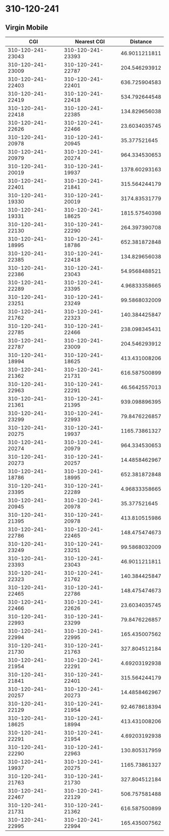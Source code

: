 # 310-120-241
## Virgin Mobile


| CGI | Nearest CGI | Distance |
|-----|-------------|----------|
| 310-120-241-23043 | 310-120-241-23393 | 46.9011211811 |
| 310-120-241-23009 | 310-120-241-22787 | 204.546293912 |
| 310-120-241-22403 | 310-120-241-22401 | 636.725904583 |
| 310-120-241-22419 | 310-120-241-22418 | 534.792644548 |
| 310-120-241-22418 | 310-120-241-22385 | 134.829656038 |
| 310-120-241-22626 | 310-120-241-22466 | 23.6034035745 |
| 310-120-241-20978 | 310-120-241-20945 | 35.377521645 |
| 310-120-241-20979 | 310-120-241-20274 | 964.334530653 |
| 310-120-241-20019 | 310-120-241-19937 | 1378.60293163 |
| 310-120-241-22401 | 310-120-241-21841 | 315.564244179 |
| 310-120-241-19330 | 310-120-241-20019 | 3174.83531779 |
| 310-120-241-19331 | 310-120-241-18625 | 1815.57540398 |
| 310-120-241-22130 | 310-120-241-22290 | 264.397390708 |
| 310-120-241-18995 | 310-120-241-18786 | 652.381872848 |
| 310-120-241-22385 | 310-120-241-22418 | 134.829656038 |
| 310-120-241-22386 | 310-120-241-23043 | 54.9568488521 |
| 310-120-241-22289 | 310-120-241-23395 | 4.96833358665 |
| 310-120-241-23251 | 310-120-241-23249 | 99.5868032009 |
| 310-120-241-21762 | 310-120-241-22323 | 140.384425847 |
| 310-120-241-22785 | 310-120-241-22466 | 238.098345431 |
| 310-120-241-22787 | 310-120-241-23009 | 204.546293912 |
| 310-120-241-18994 | 310-120-241-18625 | 413.431008206 |
| 310-120-241-21362 | 310-120-241-21731 | 616.587500899 |
| 310-120-241-22963 | 310-120-241-22291 | 46.5642557013 |
| 310-120-241-21361 | 310-120-241-21395 | 939.098896395 |
| 310-120-241-23299 | 310-120-241-22993 | 79.8476226857 |
| 310-120-241-20275 | 310-120-241-19937 | 1165.73861327 |
| 310-120-241-20274 | 310-120-241-20979 | 964.334530653 |
| 310-120-241-20273 | 310-120-241-20257 | 14.4858462967 |
| 310-120-241-18786 | 310-120-241-18995 | 652.381872848 |
| 310-120-241-23395 | 310-120-241-22289 | 4.96833358665 |
| 310-120-241-20945 | 310-120-241-20978 | 35.377521645 |
| 310-120-241-21395 | 310-120-241-20978 | 413.810515986 |
| 310-120-241-22786 | 310-120-241-22465 | 148.475474673 |
| 310-120-241-23249 | 310-120-241-23251 | 99.5868032009 |
| 310-120-241-23393 | 310-120-241-23043 | 46.9011211811 |
| 310-120-241-22323 | 310-120-241-21762 | 140.384425847 |
| 310-120-241-22465 | 310-120-241-22786 | 148.475474673 |
| 310-120-241-22466 | 310-120-241-22626 | 23.6034035745 |
| 310-120-241-22993 | 310-120-241-23299 | 79.8476226857 |
| 310-120-241-22994 | 310-120-241-22995 | 165.435007562 |
| 310-120-241-21730 | 310-120-241-21763 | 327.804512184 |
| 310-120-241-21954 | 310-120-241-22291 | 4.69203192938 |
| 310-120-241-21841 | 310-120-241-22401 | 315.564244179 |
| 310-120-241-20257 | 310-120-241-20273 | 14.4858462967 |
| 310-120-241-22129 | 310-120-241-21954 | 92.4678618394 |
| 310-120-241-18625 | 310-120-241-18994 | 413.431008206 |
| 310-120-241-22291 | 310-120-241-21954 | 4.69203192938 |
| 310-120-241-22290 | 310-120-241-22963 | 130.805317959 |
| 310-120-241-19937 | 310-120-241-20275 | 1165.73861327 |
| 310-120-241-21763 | 310-120-241-21730 | 327.804512184 |
| 310-120-241-22467 | 310-120-241-22129 | 506.757581488 |
| 310-120-241-21731 | 310-120-241-21362 | 616.587500899 |
| 310-120-241-22995 | 310-120-241-22994 | 165.435007562 |
